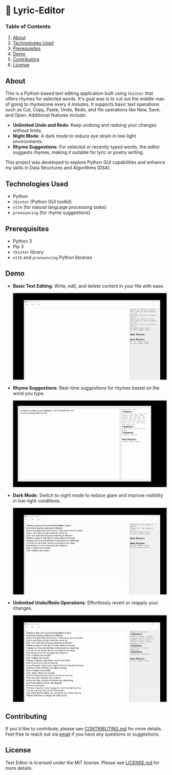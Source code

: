 # 📝 Lyric-Editor

### Table of Contents

1. [About](#about)
2. [Technologies Used](#technologies-used)
3. [Prerequisites](#prerequisites)
4. [Demo](#demo)
5. [Contributing](#contributing)
6. [License](#license)

## About

This is a Python-based text editing application built using `tkinter` that offers rhymes for selected words. It's goal was is to cut out the middle man of going to rhymezone every 4 minutes. It supports basic text operations such as Cut, Copy, Paste, Undo, Redo, and file operations like New, Save, and Open. Additional features include:

- **Unlimited Undo and Redo**: Keep undoing and redoing your changes without limits.
- **Night Mode**: A dark mode to reduce eye strain in low-light environments.
- **Rhyme Suggestions**: For selected or recently typed words, the editor suggests rhymes, making it suitable for lyric or poetry writing.

This project was developed to explore Python GUI capabilities and enhance my skills in Data Structures and Algorithms (DSA).

## Technologies Used

- Python
- `tkinter` (Python GUI toolkit)
- `nltk` (for natural language processing tasks)
- `pronouncing` (for rhyme suggestions)

## Prerequisites

- Python 3
- Pip 3
- `tkinter` library
- `nltk` and `pronouncing` Python libraries

## Demo

- **Basic Text Editing**: Write, edit, and delete content in your file with ease.

  ![Text Editor Example](./gifs/editor_preview.gif)

- **Rhyme Suggestions**: Real-time suggestions for rhymes based on the word you type.

  ![Rhyme Suggestions](./gifs/rhyme_preview.gif)

- **Dark Mode**: Switch to night mode to reduce glare and improve visibility in low-light conditions.

  ![Dark Mode](./gifs/darkmode_preview.gif)

- **Unlimited Undo/Redo Operations**: Effortlessly revert or reapply your changes.

  ![Undo/Redo Operations](./gifs/edit_preview.gif)



## Contributing

If you'd like to contribute, please see [CONTRIBUTING.md](https://github.com/p-cottrell/lyric_editor/blob/master/CONTRIBUTING.md) for more details. Feel free to reach out via [email](mailto:p.cottrell@egmail.com) if you have any questions or suggestions.

## License

Text Editor is licensed under the MIT license. Please see [LICENSE.md](https://github.com/p-cottrell/lyric_editor/blob/master/LICENSE.md) for more details.

